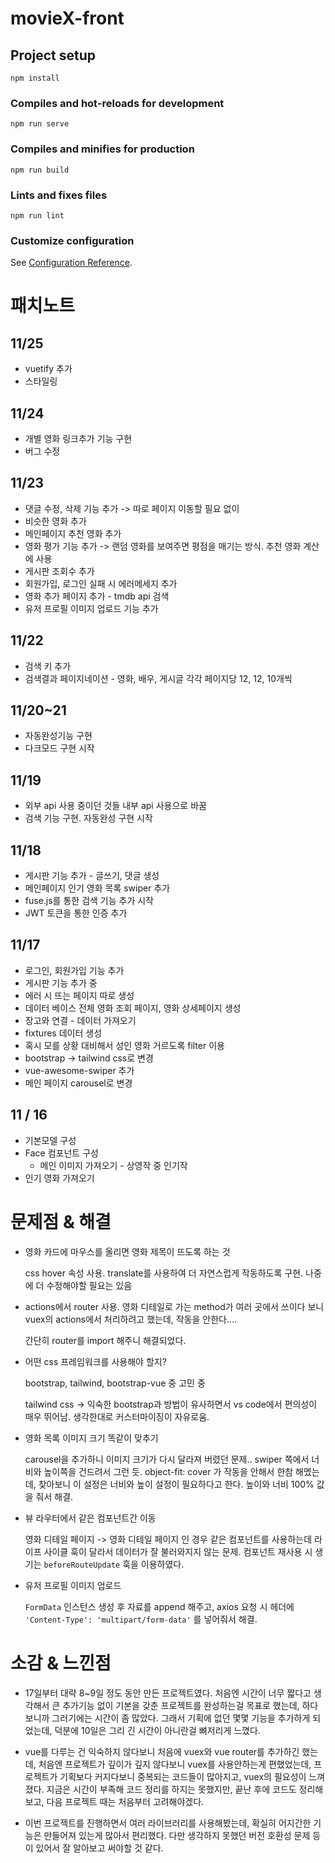 # movieX-front

## Project setup
```
npm install
```

### Compiles and hot-reloads for development
```
npm run serve
```

### Compiles and minifies for production
```
npm run build
```

### Lints and fixes files
```
npm run lint
```

### Customize configuration
See [Configuration Reference](https://cli.vuejs.org/config/).

# 패치노트

## 11/25

* vuetify 추가
* 스타일링

## 11/24

* 개별 영화 링크추가 기능 구현
* 버그 수정

## 11/23

* 댓글 수정, 삭제 기능 추가 -> 따로 페이지 이동할 필요 없이
* 비슷한 영화 추가
* 메인페이지 추천 영화 추가
* 영화 평가 기능 추가 -> 랜덤 영화를 보여주면 평점을 매기는 방식. 추천 영화 계산에 사용
* 게시판 조회수 추가
* 회원가입, 로그인 실패 시 에러메세지 추가
* 영화 추가 페이지 추가 - tmdb api 검색
* 유저 프로필 이미지 업로드 기능 추가

## 11/22

* 검색 키 추가
* 검색결과 페이지네이션 - 영화, 배우, 게시글 각각 페이지당 12, 12, 10개씩

## 11/20~21

* 자동완성기능 구현
* 다크모드 구현 시작

## 11/19

* 외부 api 사용 중이던 것들 내부 api 사용으로 바꿈
* 검색 기능 구현. 자동완성 구현 시작

## 11/18

* 게시판 기능 추가 - 글쓰기, 댓글 생성
* 메인페이지 인기 영화 목록 swiper 추가
* fuse.js를 통한 검색 기능 추가 시작
* JWT 토큰을 통한 인증 추가

## 11/17

* 로그인, 회원가입 기능 추가
* 게시판 기능 추가 중
* 에러 시 뜨는 페이지 따로 생성
* 데이터 베이스 전체 영화 조회 페이지, 영화 상세페이지 생성
* 장고와 연결 - 데이터 가져오기
* fixtures 데이터 생성
* 혹시 모를 상황 대비해서 성인 영화 거르도록 filter 이용
* bootstrap -> tailwind css로 변경
* vue-awesome-swiper 추가
* 메인 페이지 carousel로 변경

## 11 / 16

* 기본모델 구성
* Face 컴포넌트 구성
  * 메인 이미지 가져오기 - 상영작 중 인기작
* 인기 영화 가져오기







# 문제점 & 해결

* 영화 카드에 마우스를 올리면 영화 제목이 뜨도록 하는 것

  css hover 속성 사용. translate를 사용하여 더 자연스럽게 작동하도록 구현. 나중에 더 수정해야할 필요는 있음

* actions에서 router 사용. 영화 디테일로 가는 method가 여러 곳에서 쓰이다 보니 vuex의 actions에서 처리하려고 했는데, 작동을 안한다....

  간단히 router를 import 해주니 해결되었다.

* 어떤 css 프레임워크를 사용해야 할지?

  bootstrap, tailwind, bootstrap-vue 중 고민 중

  tailwind css -> 익숙한 bootstrap과 방법이 유사하면서 vs code에서 편의성이 매우 뛰어남. 생각한대로 커스터마이징이 자유로움.

  

* 영화 목록 이미지 크기 똑같이 맞추기

  carousel을 추가하니 이미지 크기가 다시 달라져 버렸던 문제.. swiper 쪽에서 너비와 높이쪽을 건드려서 그런 듯.  object-fit: cover 가 작동을 안해서 한참 해멨는데, 찾아보니 이 설정은 너비와 높이 설정이 필요하다고 한다. 높이와 너비 100% 값을 줘서 해결.

* 뷰 라우터에서 같은 컴포넌트간 이동

  영화 디테일 페이지 -> 영화 디테일 페이지 인 경우 같은 컴포넌트를 사용하는데 라이프 사이클 훅이 달라서 데이터가 잘 불러와지지 않는 문제. 컴포넌트 재사용 시 생기는 `beforeRouteUpdate` 훅을 이용하였다. 

* 유저 프로필 이미지 업로드

  `FormData` 인스턴스 생성 후 자료를 append 해주고, axios 요청 시 헤더에` 'Content-Type': 'multipart/form-data'` 를 넣어줘서 해결.

# 소감 & 느낀점

* 17일부터 대략 8~9일 정도 동안 만든 프로젝트였다. 처음엔 시간이 너무 짧다고 생각해서 큰 추가기능 없이 기본을 갖춘 프로젝트를 완성하는걸 목표로 했는데, 하다보니까 그러기에는 시간이 좀 많았다. 그래서 기획에 없던 몇몇 기능을 추가하게 되었는데, 덕분에 10일은 그리 긴 시간이 아니란걸 뼈저리게 느꼈다. 

* vue를 다루는 건 익숙하지 않다보니 처음에 vuex와 vue router를 추가하긴 했는데, 처음엔 프로젝트가 깊이가 깊지 않다보니 vuex를 사용안하는게 편했었는데, 프로젝트가 기획보다 커지다보니 중복되는 코드들이 많아지고, vuex의 필요성이 느껴졌다. 지금은 시간이 부족해 코드 정리를 하지는 못했지만, 끝난 후에 코드도 정리해보고, 다음 프로젝트 때는 처음부터 고려해야겠다.

* 이번 프로젝트를 진행하면서 여러 라이브러리를 사용해봤는데, 확실히 어지간한 기능은 만들어져 있는게 많아서 편리했다. 다만 생각하지 못했던 버전 호환성 문제 등이 있어서 잘 알아보고 써야할 것 같다.

  

